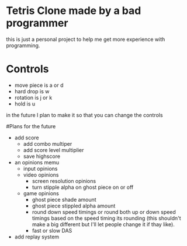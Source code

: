 # Tetris Clone made by a bad programmer

this is just a personal project to help me get more experience with programming.

# Controls
* move piece is a or d
* hard drop is w
* rotation is j or k
* hold is u

in the future I plan to make it so that you can change the controls

#Plans for the future
* add score
  * add combo multiper
  * add score level multiplier
  * save highscore
* an opinions memu
  * input opinions
  * video opinions
    * screen resolution opinions
    * turn stipple alpha on ghost piece on or off
  * game opinions
    * ghost piece shade amount
    * ghost piece stippled alpha amount
    * round down speed timings or round both up or down speed timings based on the speed timing its rounding (this shouldn't make a big different but I'll let people change it if thay like).
    * fast or slow DAS
* add replay system

